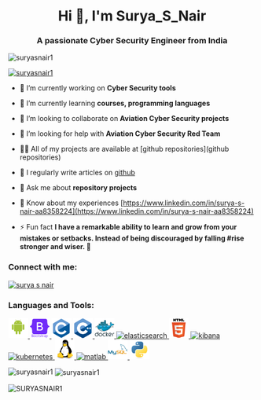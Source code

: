 <h1 align="center">Hi 👋, I'm Surya_S_Nair</h1>
<h3 align="center">A passionate Cyber Security Engineer from India</h3>

<p align="left"> <img src="https://komarev.com/ghpvc/?username=suryasnair1&label=Profile%20views&color=0e75b6&style=flat" alt="suryasnair1" /> </p>

<p align="left"> <a href="https://github.com/ryo-ma/github-profile-trophy"><img src="https://github-profile-trophy.vercel.app/?username=suryasnair1" alt="suryasnair1" /></a> </p>

- 🔭 I’m currently working on **Cyber Security tools**

- 🌱 I’m currently learning **courses, programming languages**

- 👯 I’m looking to collaborate on **Aviation Cyber Security projects**

- 🤝 I’m looking for help with **Aviation Cyber Security Red Team**

- 👨‍💻 All of my projects are available at [github repositories](github repositories)

- 📝 I regularly write articles on [github](github)

- 💬 Ask me about **repository projects**

- 📄 Know about my experiences [https://www.linkedin.com/in/surya-s-nair-aa8358224](https://www.linkedin.com/in/surya-s-nair-aa8358224)

- ⚡ Fun fact **I have a remarkable ability to learn and grow from your mistakes or setbacks. Instead of being discouraged by falling #rise stronger and wiser. 🌟**

<h3 align="left">Connect with me:</h3>
<p align="left">
<a href="https://linkedin.com/in/surya s nair" target="blank"><img align="center" src="https://raw.githubusercontent.com/rahuldkjain/github-profile-readme-generator/master/src/images/icons/Social/linked-in-alt.svg" alt="surya s nair" height="30" width="40" /></a>
</p>

<h3 align="left">Languages and Tools:</h3>
<p align="left"> <a href="https://developer.android.com" target="_blank" rel="noreferrer"> <img src="https://raw.githubusercontent.com/devicons/devicon/master/icons/android/android-original-wordmark.svg" alt="android" width="40" height="40"/> </a> <a href="https://getbootstrap.com" target="_blank" rel="noreferrer"> <img src="https://raw.githubusercontent.com/devicons/devicon/master/icons/bootstrap/bootstrap-plain-wordmark.svg" alt="bootstrap" width="40" height="40"/> </a> <a href="https://www.cprogramming.com/" target="_blank" rel="noreferrer"> <img src="https://raw.githubusercontent.com/devicons/devicon/master/icons/c/c-original.svg" alt="c" width="40" height="40"/> </a> <a href="https://www.w3schools.com/cpp/" target="_blank" rel="noreferrer"> <img src="https://raw.githubusercontent.com/devicons/devicon/master/icons/cplusplus/cplusplus-original.svg" alt="cplusplus" width="40" height="40"/> </a> <a href="https://www.docker.com/" target="_blank" rel="noreferrer"> <img src="https://raw.githubusercontent.com/devicons/devicon/master/icons/docker/docker-original-wordmark.svg" alt="docker" width="40" height="40"/> </a> <a href="https://www.elastic.co" target="_blank" rel="noreferrer"> <img src="https://www.vectorlogo.zone/logos/elastic/elastic-icon.svg" alt="elasticsearch" width="40" height="40"/> </a> <a href="https://www.w3.org/html/" target="_blank" rel="noreferrer"> <img src="https://raw.githubusercontent.com/devicons/devicon/master/icons/html5/html5-original-wordmark.svg" alt="html5" width="40" height="40"/> </a> <a href="https://www.elastic.co/kibana" target="_blank" rel="noreferrer"> <img src="https://www.vectorlogo.zone/logos/elasticco_kibana/elasticco_kibana-icon.svg" alt="kibana" width="40" height="40"/> </a> <a href="https://kubernetes.io" target="_blank" rel="noreferrer"> <img src="https://www.vectorlogo.zone/logos/kubernetes/kubernetes-icon.svg" alt="kubernetes" width="40" height="40"/> </a> <a href="https://www.linux.org/" target="_blank" rel="noreferrer"> <img src="https://raw.githubusercontent.com/devicons/devicon/master/icons/linux/linux-original.svg" alt="linux" width="40" height="40"/> </a> <a href="https://www.mathworks.com/" target="_blank" rel="noreferrer"> <img src="https://upload.wikimedia.org/wikipedia/commons/2/21/Matlab_Logo.png" alt="matlab" width="40" height="40"/> </a> <a href="https://www.mysql.com/" target="_blank" rel="noreferrer"> <img src="https://raw.githubusercontent.com/devicons/devicon/master/icons/mysql/mysql-original-wordmark.svg" alt="mysql" width="40" height="40"/> </a> <a href="https://www.python.org" target="_blank" rel="noreferrer"> <img src="https://raw.githubusercontent.com/devicons/devicon/master/icons/python/python-original.svg" alt="python" width="40" height="40"/> </a> </p>

<p><img align="left" src="https://github-readme-stats.vercel.app/api/top-langs?username=suryasnair1&show_icons=true&locale=en&layout=compact" alt="suryasnair1" /></p>

<p>&nbsp;<img align="center" src="https://github-readme-stats.vercel.app/api?username=suryasnair1&show_icons=true&locale=en" alt="suryasnair1" /></p>

<p><img align="center" src="https://github-readme-streak-stats.herokuapp.com/?user=rajithkrishnan&" alt="SURYASNAIR1" /></p>
